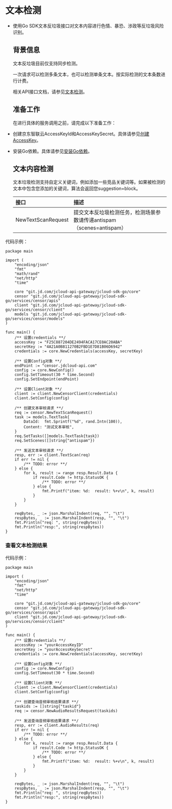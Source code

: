 # 		文本检测

- 使用Go SDK文本反垃圾接口对文本内容进行色情、暴恐、涉政等反垃圾风险识别。

  ## 背景信息

  文本反垃圾目前仅支持同步检测。

  一次请求可以检测多条文本，也可以检测单条文本。按实际检测的文本条数进行计费。

  相关API接口文档，请参见[文本检测](https://docs.jdcloud.com/cn/content-moderation/text-synchronous-detection-api)。

  ## 准备工作

  在进行具体的服务调用之前，请完成以下准备工作：
  
- 创建京东智联云AccessKeyId和AccessKeySecret。具体请参见[创建AccessKey](https://uc.jdcloud.com/account/accesskey)。

- 安装Go依赖。具体请参见[安装Go依赖](Install-And-Initialization.md)。

  ## 文本内容检测

  文本垃圾检测支持自定义关键词，例如添加一些竞品关键词等。如果被检测的文本中包含您添加的关键词，算法会返回您suggestion=block。

  | 接口               | 描述                                                         |
  | :----------------- | :----------------------------------------------------------- |
  | NewTextScanRequest | 提交文本反垃圾检测任务，检测场景参数请传递antispam（scenes=antispam） |

代码示例：

```
package main

import (
	"encoding/json"
	"fmt"
	"math/rand"
	"net/http"
	"time"

	core "git.jd.com/jcloud-api-gateway/jcloud-sdk-go/core"
	censor "git.jd.com/jcloud-api-gateway/jcloud-sdk-go/services/censor/apis"
	client "git.jd.com/jcloud-api-gateway/jcloud-sdk-go/services/censor/client"
	models "git.jd.com/jcloud-api-gateway/jcloud-sdk-go/services/censor/models"
)

func main() {
	/** 设置credentials **/
	accessKey := "F25C887204DE2494FACA17CE0AC20ABA"
	secretKey := "4A21A0B811270B2FBD1E7D81B06D6942"
	credentials := core.NewCredentials(accessKey, secretKey)

	/** 设置Config对象 **/
	endPoint := "censor.jdcloud-api.com"
	config := core.NewConfig()
	config.SetTimeout(30 * time.Second)
	config.SetEndpoint(endPoint)

	/** 设置Client对象 **/
	client := client.NewCensorClient(credentials)
	client.SetConfig(config)

	/** 创建文本审核请求 **/
	req := censor.NewTextScanRequest()
	task := models.TextTask{
		DataId:  fmt.Sprintf("%d", rand.Intn(100)),
		Content: "测试文本审核",
	}
	req.SetTasks([]models.TextTask{task})
	req.SetScenes([]string{"antispam"})

	/** 发送文本审核请求 **/
	resp, err := client.TextScan(req)
	if err != nil {
		/** TODO: error **/
	} else {
		for k, result := range resp.Result.Data {
			if result.Code != http.StatusOK {
				/** TODO: error **/
			} else {
				fmt.Printf("item: %d:  result: %+v\n", k, result)
			}
		}
	}

	reqBytes, _ := json.MarshalIndent(req, "", "\t")
	respBytes, _ := json.MarshalIndent(resp, "", "\t")
	fmt.Println("req: ", string(reqBytes))
	fmt.Println("resp:", string(respBytes))
}

```

### 查看文本检测结果

代码示例：

```
package main

import (
	"encoding/json"
	"fmt"
	"net/http"
	"time"

	core "git.jd.com/jcloud-api-gateway/jcloud-sdk-go/core"
	censor "git.jd.com/jcloud-api-gateway/jcloud-sdk-go/services/censor/apis"
	client "git.jd.com/jcloud-api-gateway/jcloud-sdk-go/services/censor/client"
)

func main() {
	/** 设置credentials **/
	accessKey := "yourAccessKeyID"
	secretKey := "yourAccessKeySecret"
	credentials := core.NewCredentials(accessKey, secretKey)

	/** 设置Config对象 **/
	config := core.NewConfig()
	config.SetTimeout(30 * time.Second)

	/** 设置Client对象 **/
	client := client.NewCensorClient(credentials)
	client.SetConfig(config)

	/** 创建查询音频审核结果请求 **/
	taskids := []string{"taskid"}
	req := censor.NewAudioResultsRequest(taskids)

	/** 发送查询音频审核结果请求 **/
	resp, err := client.AudioResults(req)
	if err != nil {
		/** TODO: error **/
	} else {
		for k, result := range resp.Result.Data {
			if result.Code != http.StatusOK {
				/** TODO: error **/
			} else {
				fmt.Printf("item: %d:  result: %+v\n", k, result)
			}
		}
	}

	reqBytes, _ := json.MarshalIndent(req, "", "\t")
	respBytes, _ := json.MarshalIndent(resp, "", "\t")
	fmt.Println("req: ", string(reqBytes))
	fmt.Println("resp:", string(respBytes))
}
```